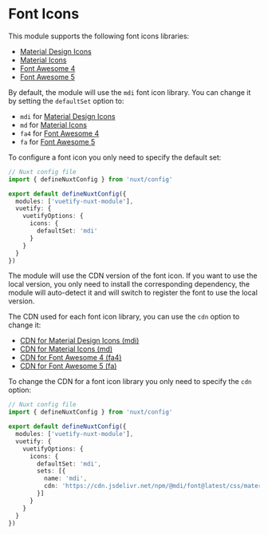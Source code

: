 # Font Icons

This module supports the following font icons libraries:
- [Material Design Icons](https://materialdesignicons.com/)
- [Material Icons](https://fonts.google.com/icons)
- [Font Awesome 4](https://fontawesome.com/v4.7.0/)
- [Font Awesome 5](https://fontawesome.com/)

By default, the module will use the `mdi` font icon library. You can change it by setting the `defaultSet` option to:
- `mdi` for [Material Design Icons](https://materialdesignicons.com/)
- `md` for [Material Icons](https://fonts.google.com/icons)
- `fa4` for [Font Awesome 4](https://fontawesome.com/v4.7.0/)
- `fa` for [Font Awesome 5](https://fontawesome.com)

To configure a font icon you only need to specify the default set:
```ts
// Nuxt config file
import { defineNuxtConfig } from 'nuxt/config'

export default defineNuxtConfig({
  modules: ['vuetify-nuxt-module'],
  vuetify: {
    vuetifyOptions: {
      icons: {
        defaultSet: 'mdi'
      }
    }
  }
})
```

The module will use the CDN version of the font icon. If you want to use the local version, you only need to install the corresponding dependency, the module will auto-detect it and will switch to register the font to use the local version.

The CDN used for each font icon library, you can use the `cdn` option to change it:
- [CDN for Material Design Icons (mdi)](https://cdn.jsdelivr.net/npm/@mdi/font@5.x/css/materialdesignicons.min.css)
- [CDN for Material Icons (md)](https://fonts.googleapis.com/css?family=Material+Icons)
- [CDN for Font Awesome 4 (fa4)](https://cdn.jsdelivr.net/npm/font-awesome@4.x/css/font-awesome.min.css)
- [CDN for Font Awesome 5 (fa)](https://cdn.jsdelivr.net/npm/@fortawesome/fontawesome-free@latest/css/all.min.css)

To change the CDN for a font icon library you only need to specify the `cdn` option:
```ts
// Nuxt config file
import { defineNuxtConfig } from 'nuxt/config'

export default defineNuxtConfig({
  modules: ['vuetify-nuxt-module'],
  vuetify: {
    vuetifyOptions: {
      icons: {
        defaultSet: 'mdi',
        sets: [{
          name: 'mdi',
          cdn: 'https://cdn.jsdelivr.net/npm/@mdi/font@latest/css/materialdesignicons'
        }]
      }
    }
  }
})
```
